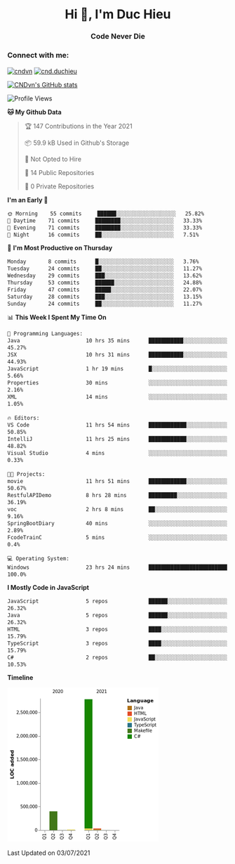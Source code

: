 <h1 align="center">Hi 👋, I'm Duc Hieu</h1>
<h3 align="center">Code Never Die</h3>

<h3 align="left">Connect with me:</h3>
<p align="left">
<a href="https://linkedin.com/in/cndvn" target="blank"><img align="center" src="https://img.shields.io/badge/LinkedIn-0077B5?style=for-the-badge&logo=linkedin&logoColor=white" alt="cndvn"/></a>
<a href="https://fb.com/cnd.duchieu" target="blank"><img align="center" src="https://img.shields.io/badge/Facebook-1877F2?style=for-the-badge&logo=facebook&logoColor=white" alt="cnd.duchieu"/></a>
</p>

[![CNDvn's GitHub stats](https://github-readme-stats.vercel.app/api?username=cndvn)](https://github.com/anuraghazra/github-readme-stats)

<!--START_SECTION:waka-->
![Profile Views](http://img.shields.io/badge/Profile%20Views-0-blue)

**🐱 My Github Data** 

> 🏆 147 Contributions in the Year 2021
 > 
> 📦 59.9 kB Used in Github's Storage 
 > 
> 🚫 Not Opted to Hire
 > 
> 📜 14 Public Repositories 
 > 
> 🔑 0 Private Repositories  
 > 
**I'm an Early 🐤** 

```text
🌞 Morning    55 commits     ██████░░░░░░░░░░░░░░░░░░░   25.82% 
🌆 Daytime    71 commits     ████████░░░░░░░░░░░░░░░░░   33.33% 
🌃 Evening    71 commits     ████████░░░░░░░░░░░░░░░░░   33.33% 
🌙 Night      16 commits     ██░░░░░░░░░░░░░░░░░░░░░░░   7.51%

```
📅 **I'm Most Productive on Thursday** 

```text
Monday       8 commits      █░░░░░░░░░░░░░░░░░░░░░░░░   3.76% 
Tuesday      24 commits     ██░░░░░░░░░░░░░░░░░░░░░░░   11.27% 
Wednesday    29 commits     ███░░░░░░░░░░░░░░░░░░░░░░   13.62% 
Thursday     53 commits     ██████░░░░░░░░░░░░░░░░░░░   24.88% 
Friday       47 commits     █████░░░░░░░░░░░░░░░░░░░░   22.07% 
Saturday     28 commits     ███░░░░░░░░░░░░░░░░░░░░░░   13.15% 
Sunday       24 commits     ██░░░░░░░░░░░░░░░░░░░░░░░   11.27%

```


📊 **This Week I Spent My Time On** 

```text
💬 Programming Languages: 
Java                     10 hrs 35 mins      ███████████░░░░░░░░░░░░░░   45.27% 
JSX                      10 hrs 31 mins      ███████████░░░░░░░░░░░░░░   44.93% 
JavaScript               1 hr 19 mins        █░░░░░░░░░░░░░░░░░░░░░░░░   5.66% 
Properties               30 mins             ░░░░░░░░░░░░░░░░░░░░░░░░░   2.16% 
XML                      14 mins             ░░░░░░░░░░░░░░░░░░░░░░░░░   1.05%

🔥 Editors: 
VS Code                  11 hrs 54 mins      ████████████░░░░░░░░░░░░░   50.85% 
IntelliJ                 11 hrs 25 mins      ████████████░░░░░░░░░░░░░   48.82% 
Visual Studio            4 mins              ░░░░░░░░░░░░░░░░░░░░░░░░░   0.33%

🐱‍💻 Projects: 
movie                    11 hrs 51 mins      ████████████░░░░░░░░░░░░░   50.67% 
RestfulAPIDemo           8 hrs 28 mins       █████████░░░░░░░░░░░░░░░░   36.19% 
voc                      2 hrs 8 mins        ██░░░░░░░░░░░░░░░░░░░░░░░   9.16% 
SpringBootDiary          40 mins             ░░░░░░░░░░░░░░░░░░░░░░░░░   2.89% 
FcodeTrainC              5 mins              ░░░░░░░░░░░░░░░░░░░░░░░░░   0.4%

💻 Operating System: 
Windows                  23 hrs 24 mins      █████████████████████████   100.0%

```

**I Mostly Code in JavaScript** 

```text
JavaScript               5 repos             ██████░░░░░░░░░░░░░░░░░░░   26.32% 
Java                     5 repos             ██████░░░░░░░░░░░░░░░░░░░   26.32% 
HTML                     3 repos             ████░░░░░░░░░░░░░░░░░░░░░   15.79% 
TypeScript               3 repos             ████░░░░░░░░░░░░░░░░░░░░░   15.79% 
C#                       2 repos             ██░░░░░░░░░░░░░░░░░░░░░░░   10.53%

```


**Timeline**

![Chart not found](https://raw.githubusercontent.com/CNDvn/CNDvn/main/charts/bar_graph.png) 


 Last Updated on 03/07/2021
<!--END_SECTION:waka-->
